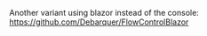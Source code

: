 Another variant using blazor instead of the console: https://github.com/Debarquer/FlowControlBlazor
